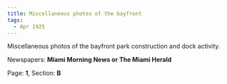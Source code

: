 ```yaml
---  
title: Miscellaneous photos of the bayfront  
tags:  
  - Apr 1925  
---  
```

  
Miscellaneous photos of the bayfront park construction and dock activity.  
  
Newspapers: **Miami Morning News or The Miami Herald**  
  
Page: **1**, Section: **B** 
